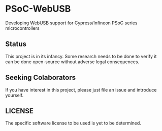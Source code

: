 # PSoC-WebUSB
Developing [WebUSB][1] support for Cypress/Infineon PSoC series microcontrollers

## Status

This project is in its infancy.   Some research needs to be done to verify it can be done open-source without adverse legal consequences.

## Seeking Colaborators

If you have interest in this project, please just file an issue and introduce yourself.

## LICENSE
The specific software license to be used is yet to be determined.  

[1]: https://github.com/WICG/webusb#readme "WebUSB project on github"

